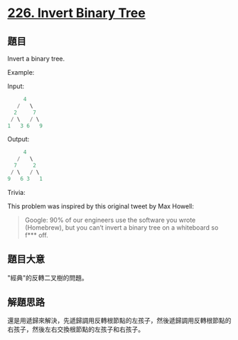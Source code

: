 # [226. Invert Binary Tree](https://leetcode.com/problems/invert-binary-tree/)

## 題目

Invert a binary tree.

Example:

Input:

```c
     4
   /   \
  2     7
 / \   / \
1   3 6   9
```

Output:

```c
     4
   /   \
  7     2
 / \   / \
9   6 3   1
```

Trivia:   

This problem was inspired by this original tweet by Max Howell:

>Google: 90% of our engineers use the software you wrote (Homebrew), but you can’t invert a binary tree on a whiteboard so f*** off.
 

## 題目大意

"經典"的反轉二叉樹的問題。


## 解題思路

還是用遞歸來解決，先遞歸調用反轉根節點的左孩子，然後遞歸調用反轉根節點的右孩子，然後左右交換根節點的左孩子和右孩子。


